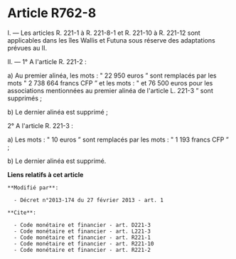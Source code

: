 # Article R762-8

I. ― Les articles R. 221-1 à R. 221-8-1 et R. 221-10 à R. 221-12 sont applicables dans les îles Wallis et Futuna sous réserve
des adaptations prévues au II. 

II. ― 1° A l'article R. 221-2 : 

a) Au premier alinéa, les mots : "  22 950 euros  ” sont remplacés par les mots "  2 738 664 francs CFP  ” et les mots : " et
76 500 euros pour les associations mentionnées au premier alinéa de l'article L. 221-3 ” sont supprimés ; 

b) Le dernier alinéa est supprimé ; 

2° A l'article R. 221-3 : 

a) Les mots : " 10 euros ” sont remplacés par les mots : " 1 193 francs CFP ” ; 

b) Le dernier alinéa est supprimé.

**Liens relatifs à cet article**

	**Modifié par**:

	  - Décret n°2013-174 du 27 février 2013 - art. 1

	**Cite**:

	  - Code monétaire et financier - art. D221-3
	  - Code monétaire et financier - art. L221-3
	  - Code monétaire et financier - art. R221-1
	  - Code monétaire et financier - art. R221-10
	  - Code monétaire et financier - art. R221-2

